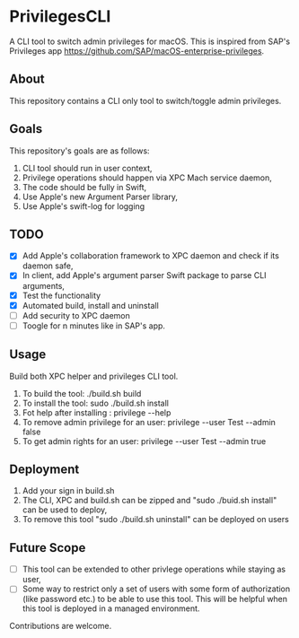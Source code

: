 # PrivilegesCLI
A CLI tool to switch admin privileges for macOS. This is inspired from SAP's Privileges app https://github.com/SAP/macOS-enterprise-privileges. 

## About
This repository contains a CLI only tool to switch/toggle admin privileges.

## Goals
This repository's goals are as follows:
1. CLI tool should run in user context,
2. Privilege operations should happen via XPC Mach service daemon,
3. The code should be fully in Swift,
4. Use Apple's new Argument Parser library,
5. Use Apple's swift-log for logging

## TODO
- [x] Add Apple's collaboration framework to XPC daemon and check if its daemon safe,
- [x] In client, add Apple's argument parser Swift package to parse CLI arguments,
- [x] Test the functionality
- [x] Automated build, install and uninstall 
- [ ] Add security to XPC daemon
- [ ] Toogle for n minutes like in SAP's app.

## Usage
Build both XPC helper and privileges CLI tool. 
1. To build the tool: ./build.sh build
2. To install the tool: sudo ./build.sh install
3. Fot help after installing : privilege --help
4. To remove admin privilege for an user: privilege --user Test --admin false
5. To get admin rights for an user: privilege --user Test --admin true

## Deployment 

1. Add your sign in build.sh
2. The CLI, XPC and build.sh can be zipped and "sudo ./buid.sh install" can be used to deploy,
3. To remove this tool "sudo ./build.sh uninstall" can be deployed on users

## Future Scope
- [ ] This tool can be extended to other privlege operations while staying as user,
- [ ] Some way to restrict only a set of users with some form of authorization (like password etc.) to 
be able to use this tool. This will be helpful when this tool is deployed in a managed environment.

Contributions are welcome.
